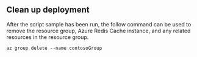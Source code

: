 ## <a name="clean-up-deployment"></a>Clean up deployment 

After the script sample has been run, the follow command can be used to remove the resource group, Azure Redis Cache instance, and any related resources in the resource group.

```azurecli
az group delete --name contosoGroup
```